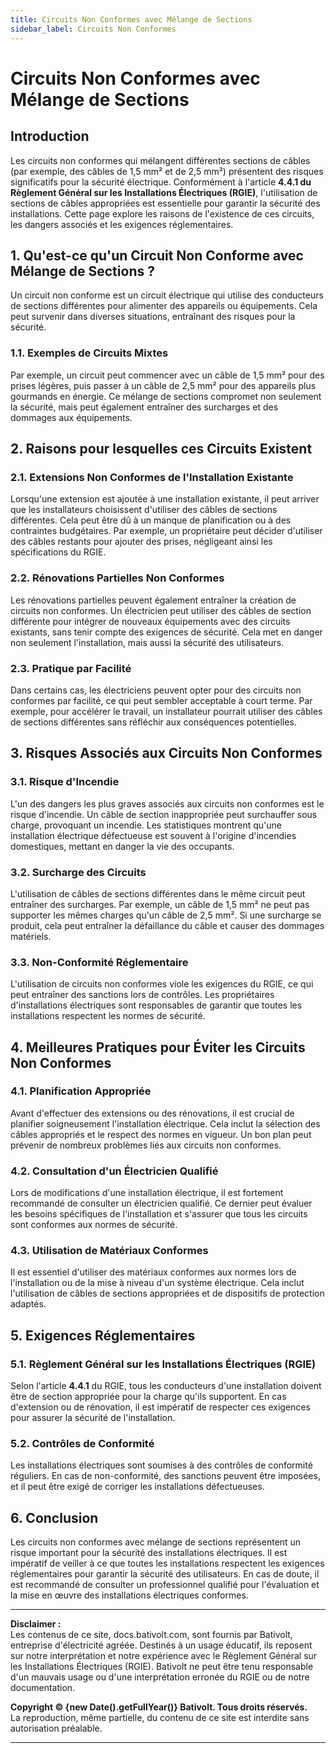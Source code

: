 ```yaml
---
title: Circuits Non Conformes avec Mélange de Sections
sidebar_label: Circuits Non Conformes
---
```


# Circuits Non Conformes avec Mélange de Sections

## Introduction

Les circuits non conformes qui mélangent différentes sections de câbles (par exemple, des câbles de 1,5 mm² et de 2,5 mm²) présentent des risques significatifs pour la sécurité électrique. Conformément à l'article **4.4.1 du Règlement Général sur les Installations Électriques (RGIE)**, l'utilisation de sections de câbles appropriées est essentielle pour garantir la sécurité des installations. Cette page explore les raisons de l'existence de ces circuits, les dangers associés et les exigences réglementaires.

## 1. Qu'est-ce qu'un Circuit Non Conforme avec Mélange de Sections ?

Un circuit non conforme est un circuit électrique qui utilise des conducteurs de sections différentes pour alimenter des appareils ou équipements. Cela peut survenir dans diverses situations, entraînant des risques pour la sécurité.

### 1.1. Exemples de Circuits Mixtes

Par exemple, un circuit peut commencer avec un câble de 1,5 mm² pour des prises légères, puis passer à un câble de 2,5 mm² pour des appareils plus gourmands en énergie. Ce mélange de sections compromet non seulement la sécurité, mais peut également entraîner des surcharges et des dommages aux équipements.

## 2. Raisons pour lesquelles ces Circuits Existent

### 2.1. Extensions Non Conformes de l'Installation Existante

Lorsqu'une extension est ajoutée à une installation existante, il peut arriver que les installateurs choisissent d'utiliser des câbles de sections différentes. Cela peut être dû à un manque de planification ou à des contraintes budgétaires. Par exemple, un propriétaire peut décider d'utiliser des câbles restants pour ajouter des prises, négligeant ainsi les spécifications du RGIE.

### 2.2. Rénovations Partielles Non Conformes

Les rénovations partielles peuvent également entraîner la création de circuits non conformes. Un électricien peut utiliser des câbles de section différente pour intégrer de nouveaux équipements avec des circuits existants, sans tenir compte des exigences de sécurité. Cela met en danger non seulement l'installation, mais aussi la sécurité des utilisateurs.

### 2.3. Pratique par Facilité

Dans certains cas, les électriciens peuvent opter pour des circuits non conformes par facilité, ce qui peut sembler acceptable à court terme. Par exemple, pour accélérer le travail, un installateur pourrait utiliser des câbles de sections différentes sans réfléchir aux conséquences potentielles.

## 3. Risques Associés aux Circuits Non Conformes

### 3.1. Risque d'Incendie

L'un des dangers les plus graves associés aux circuits non conformes est le risque d'incendie. Un câble de section inappropriée peut surchauffer sous charge, provoquant un incendie. Les statistiques montrent qu'une installation électrique défectueuse est souvent à l'origine d'incendies domestiques, mettant en danger la vie des occupants.

### 3.2. Surcharge des Circuits

L'utilisation de câbles de sections différentes dans le même circuit peut entraîner des surcharges. Par exemple, un câble de 1,5 mm² ne peut pas supporter les mêmes charges qu'un câble de 2,5 mm². Si une surcharge se produit, cela peut entraîner la défaillance du câble et causer des dommages matériels.

### 3.3. Non-Conformité Réglementaire

L'utilisation de circuits non conformes viole les exigences du RGIE, ce qui peut entraîner des sanctions lors de contrôles. Les propriétaires d'installations électriques sont responsables de garantir que toutes les installations respectent les normes de sécurité.

## 4. Meilleures Pratiques pour Éviter les Circuits Non Conformes

### 4.1. Planification Appropriée

Avant d'effectuer des extensions ou des rénovations, il est crucial de planifier soigneusement l'installation électrique. Cela inclut la sélection des câbles appropriés et le respect des normes en vigueur. Un bon plan peut prévenir de nombreux problèmes liés aux circuits non conformes.

### 4.2. Consultation d'un Électricien Qualifié

Lors de modifications d'une installation électrique, il est fortement recommandé de consulter un électricien qualifié. Ce dernier peut évaluer les besoins spécifiques de l'installation et s'assurer que tous les circuits sont conformes aux normes de sécurité.

### 4.3. Utilisation de Matériaux Conformes

Il est essentiel d'utiliser des matériaux conformes aux normes lors de l'installation ou de la mise à niveau d'un système électrique. Cela inclut l'utilisation de câbles de sections appropriées et de dispositifs de protection adaptés.

## 5. Exigences Réglementaires

### 5.1. Règlement Général sur les Installations Électriques (RGIE)

Selon l'article **4.4.1** du RGIE, tous les conducteurs d'une installation doivent être de section appropriée pour la charge qu'ils supportent. En cas d'extension ou de rénovation, il est impératif de respecter ces exigences pour assurer la sécurité de l'installation.

### 5.2. Contrôles de Conformité

Les installations électriques sont soumises à des contrôles de conformité réguliers. En cas de non-conformité, des sanctions peuvent être imposées, et il peut être exigé de corriger les installations défectueuses.

## 6. Conclusion

Les circuits non conformes avec mélange de sections représentent un risque important pour la sécurité des installations électriques. Il est impératif de veiller à ce que toutes les installations respectent les exigences réglementaires pour garantir la sécurité des utilisateurs. En cas de doute, il est recommandé de consulter un professionnel qualifié pour l'évaluation et la mise en œuvre des installations électriques conformes.

---

**Disclaimer :**  
Les contenus de ce site, docs.bativolt.com, sont fournis par Bativolt, entreprise d'électricité agréée. Destinés à un usage éducatif, ils reposent sur notre interprétation et notre expérience avec le Règlement Général sur les Installations Électriques (RGIE). Bativolt ne peut être tenu responsable d'un mauvais usage ou d'une interprétation erronée du RGIE ou de notre documentation.

**Copyright © {new Date().getFullYear()} Bativolt. Tous droits réservés.**  
La reproduction, même partielle, du contenu de ce site est interdite sans autorisation préalable.

---
